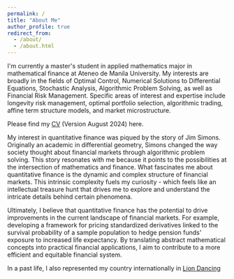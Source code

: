 ```yaml
---
permalink: /
title: "About Me"
author_profile: true
redirect_from: 
  - /about/
  - /about.html
---
```

I'm currently a master's student in applied mathematics major in mathematical finance at Ateneo de Manila University. My interests are broadly in the fields of Optimal Control, Numerical Solutions to Differential Equations, Stochastic Analysis, Algorithmic Problem Solving, as well as Financial Risk Management. Specific areas of interest and expertise include longevity risk management, optimal portfolio selection, algorithmic trading, affine term structure models, and market microstructure.

Please find my [CV](https://kenrickraymond.github.io/files/KENRICK_RAYMOND_SO_ACADEMIC_CV.pdf) (Version August 2024) here.

My interest in quantitative finance was piqued by the story of Jim Simons. Originally an academic in differential geometry, Simons changed the way society thought about financial markets through algorithmic problem solving. This story resonates with me because it points to the possibilities at the intersection of mathematics and finance. What fascinates me about quantitative finance is the dynamic and complex structure of financial markets. This intrinsic complexity fuels my curiosity - which feels like an intellectual treasure hunt that drives me to explore and understand the intricate details behind certain phenomena. 

Ultimately, I believe that quantitative finance has the potential to drive improvements in the current landscape of financial markets. For example, developing a framework for pricing standardized derivatives linked to the survival probability of a sample population to hedge pension funds' exposure to increased life expectancy. By translating abstract mathematical concepts into practical financial applications, I aim to contribute to a more efficient and equitable financial system.

In a past life, I also represented my country internationally in [Lion Dancing](https://kenrickraymond.github.io/images/Malaysia.jpg)